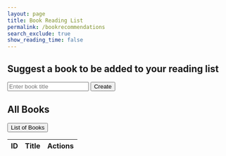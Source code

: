 ```yaml
---
layout: page 
title: Book Reading List
permalink: /bookrecommendations
search_exclude: true
show_reading_time: false 
---
```

<div class="section">
  <h2>Suggest a book to be added to your reading list</h2>
  <input type="text" id="book" placeholder="Enter book title" required>
  <button id="createBookButton">Create</button>

  <h2>All Books</h2>
  <button id="getAllBooksButton">List of Books</button>

  <table>
    <thead>
      <tr>
        <th>ID</th>
        <th>Title</th>
        <th>Actions</th>
      </tr>
    </thead>
    <tbody id="table">
      <!-- JavaScript generated data -->
    </tbody>
  </table>
</div>

<script type="module">
    import { pythonURI } from "./assets/js/api/config.js";

  document.getElementById('getAllBooksButton').addEventListener('click', async () => {
        const tableBody = document.getElementById('table');

        try {
            const response = await fetch(`${pythonURI}/api/book`);
            const data = await response.json();
            console.log(data); // Log the response data

            tableBody.innerHTML = ''; // Clear existing rows
            if (Array.isArray(data)) {
                data.forEach(book => {
                    const tr = document.createElement('tr');

                    const idCell = document.createElement('td');
                    const titleCell = document.createElement('td');
                    const actionCell = document.createElement('td');

                    idCell.innerText = book.id;
                    titleCell.innerText = book.title;

                    // Create Update button
                    const updateBtn = document.createElement('button');
                    updateBtn.innerText = 'Update';
                    updateBtn.onclick = () => updateBook(book.id);

                    // Create Delete button
                    const deleteBtn = document.createElement('button');
                    deleteBtn.innerText = 'Delete';
                    deleteBtn.onclick = () => deleteBook(book.id);

                    actionCell.appendChild(updateBtn);
                    actionCell.appendChild(deleteBtn);
                    tr.appendChild(idCell);
                    tr.appendChild(titleCell);
                    tr.appendChild(actionCell);
                    tableBody.appendChild(tr);
                });
            } else {
                console.error('Unexpected response format:', data); // Log unexpected data
                tableBody.innerHTML = `<p>No books found or unexpected data format.</p>`;
            }
        } catch (error) {
            tableBody.innerHTML = `<p>Error fetching data: ${error.message}</p>`;
            console.error(error); // Log the error for further investigation
        }
    });


    document.getElementById('createBookButton').addEventListener('click', async () => {
        const title = document.getElementById('book').value;
        const resultContainer = document.getElementById('resultContainer');

        if (!title) {
            resultContainer.innerHTML = `<p>Please enter a book title.</p>`;
            return;
        }

        try {
            const response = await fetch(`${pythonURI}/api/book`, {
                method: 'POST',
                headers: {
                    'Content-Type': 'application/json'
                },
                body: JSON.stringify({ title })
            });

            const data = await response.json();
            if (response.ok) {
                resultContainer.innerHTML = `<p>Book created: ${data.title}</p>`;
                document.getElementById('getAllBooksButton').click(); // Refresh the book list
            } else {
                resultContainer.innerHTML = `<p>Error: ${data.error}</p>`;
            }
        } catch (error) {
            resultContainer.innerHTML = `<p>Error creating book: ${error.message}</p>`;
        }
    });

    function deleteBook(bookId) {
        const resultContainer = document.getElementById('resultContainer');

        fetch(`${pythonURI}/api/book/${bookId}`, {
            method: 'DELETE'
        })
        .then(response => {
            if (response.ok) {
                resultContainer.innerHTML = `<p>Book deleted successfully.</p>`;
                document.getElementById('getAllBooksButton').click(); // Refresh the book list
            } else {
                return response.json().then(data => {
                    throw new Error(data.error);
                });
            }
        })
        .catch(error => {
            resultContainer.innerHTML = `<p>Error deleting book: ${error.message}</p>`;
        });
    }

    function updateBook(bookId) {
        const newTitle = prompt("Enter new title for the book:");
        if (newTitle) {
            fetch(`${pythonURI}/api/book/${bookId}`, {
                method: 'PUT',
                headers: {
                    'Content-Type': 'application/json'
                },
                body: JSON.stringify({ title: newTitle })
            })
            .then(response => response.json())
            .then(data => {
                const resultContainer = document.getElementById('resultContainer');
                if (data) {
                    resultContainer.innerHTML = `<p>Book updated successfully: ${data.title}</p>`;
                    document.getElementById('getAllBooksButton').click(); // Refresh the book list
                }
            })
            .catch(error => {
                const resultContainer = document.getElementById('resultContainer');
                resultContainer.innerHTML = `<p>Error updating book: ${error.message}</p>`;
            });
        }
    }
</script>
